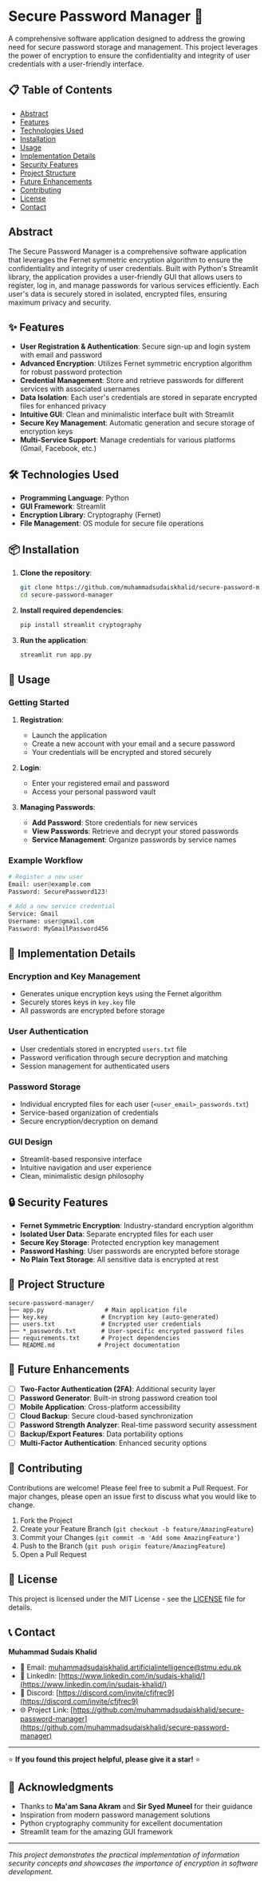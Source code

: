 # Secure Password Manager 🔐

A comprehensive software application designed to address the growing need for secure password storage and management. This project leverages the power of encryption to ensure the confidentiality and integrity of user credentials with a user-friendly interface.

## 📋 Table of Contents
- [Abstract](#abstract)
- [Features](#features)
- [Technologies Used](#technologies-used)
- [Installation](#installation)
- [Usage](#usage)
- [Implementation Details](#implementation-details)
- [Security Features](#security-features)
- [Project Structure](#project-structure)
- [Future Enhancements](#future-enhancements)
- [Contributing](#contributing)
- [License](#license)
- [Contact](#contact)

## Abstract

The Secure Password Manager is a comprehensive software application that leverages the Fernet symmetric encryption algorithm to ensure the confidentiality and integrity of user credentials. Built with Python's Streamlit library, the application provides a user-friendly GUI that allows users to register, log in, and manage passwords for various services efficiently. Each user's data is securely stored in isolated, encrypted files, ensuring maximum privacy and security.

## ✨ Features

- **User Registration & Authentication**: Secure sign-up and login system with email and password
- **Advanced Encryption**: Utilizes Fernet symmetric encryption algorithm for robust password protection
- **Credential Management**: Store and retrieve passwords for different services with associated usernames
- **Data Isolation**: Each user's credentials are stored in separate encrypted files for enhanced privacy
- **Intuitive GUI**: Clean and minimalistic interface built with Streamlit
- **Secure Key Management**: Automatic generation and secure storage of encryption keys
- **Multi-Service Support**: Manage credentials for various platforms (Gmail, Facebook, etc.)

## 🛠️ Technologies Used

- **Programming Language**: Python
- **GUI Framework**: Streamlit
- **Encryption Library**: Cryptography (Fernet)
- **File Management**: OS module for secure file operations

## 📦 Installation

1. **Clone the repository**:
   ```bash
   git clone https://github.com/muhammadsudaiskhalid/secure-password-manager.git
   cd secure-password-manager
   ```

2. **Install required dependencies**:
   ```bash
   pip install streamlit cryptography
   ```

3. **Run the application**:
   ```bash
   streamlit run app.py
   ```

## 🚀 Usage

### Getting Started

1. **Registration**: 
   - Launch the application
   - Create a new account with your email and a secure password
   - Your credentials will be encrypted and stored securely

2. **Login**:
   - Enter your registered email and password
   - Access your personal password vault

3. **Managing Passwords**:
   - **Add Password**: Store credentials for new services
   - **View Passwords**: Retrieve and decrypt your stored passwords
   - **Service Management**: Organize passwords by service names

### Example Workflow

```python
# Register a new user
Email: user@example.com
Password: SecurePassword123!

# Add a new service credential
Service: Gmail
Username: user@gmail.com  
Password: MyGmailPassword456
```

## 🔧 Implementation Details

### Encryption and Key Management
- Generates unique encryption keys using the Fernet algorithm
- Securely stores keys in `key.key` file
- All passwords are encrypted before storage

### User Authentication
- User credentials stored in encrypted `users.txt` file
- Password verification through secure decryption and matching
- Session management for authenticated users

### Password Storage
- Individual encrypted files for each user (`<user_email>_passwords.txt`)
- Service-based organization of credentials
- Secure encryption/decryption on demand

### GUI Design
- Streamlit-based responsive interface
- Intuitive navigation and user experience
- Clean, minimalistic design philosophy

## 🔒 Security Features

- **Fernet Symmetric Encryption**: Industry-standard encryption algorithm
- **Isolated User Data**: Separate encrypted files for each user
- **Secure Key Storage**: Protected encryption key management
- **Password Hashing**: User passwords are encrypted before storage
- **No Plain Text Storage**: All sensitive data is encrypted at rest

## 📁 Project Structure

```
secure-password-manager/
├── app.py                 # Main application file
├── key.key               # Encryption key (auto-generated)
├── users.txt             # Encrypted user credentials
├── *_passwords.txt       # User-specific encrypted password files
├── requirements.txt      # Project dependencies
└── README.md            # Project documentation
```

## 🚀 Future Enhancements

- [ ] **Two-Factor Authentication (2FA)**: Additional security layer
- [ ] **Password Generator**: Built-in strong password creation tool
- [ ] **Mobile Application**: Cross-platform accessibility
- [ ] **Cloud Backup**: Secure cloud-based synchronization
- [ ] **Password Strength Analyzer**: Real-time password security assessment
- [ ] **Backup/Export Features**: Data portability options
- [ ] **Multi-Factor Authentication**: Enhanced security options

## 🤝 Contributing

Contributions are welcome! Please feel free to submit a Pull Request. For major changes, please open an issue first to discuss what you would like to change.

1. Fork the Project
2. Create your Feature Branch (`git checkout -b feature/AmazingFeature`)
3. Commit your Changes (`git commit -m 'Add some AmazingFeature'`)
4. Push to the Branch (`git push origin feature/AmazingFeature`)
5. Open a Pull Request

## 📄 License

This project is licensed under the MIT License - see the [LICENSE](LICENSE) file for details.

## 📞 Contact

**Muhammad Sudais Khalid**
- 📧 Email: [muhammadsudaiskhalid.artificialintelligence@stmu.edu.pk](mailto:muhammadsudaiskhalid.artificialintelligence@stmu.edu.pk)
- 💼 LinkedIn: [https://www.linkedin.com/in/sudais-khalid/](https://www.linkedin.com/in/sudais-khalid/)
- 💬 Discord: [https://discord.com/invite/cfjfrec9](https://discord.com/invite/cfjfrec9)
- 🌐 Project Link: [https://github.com/muhammadsudaiskhalid/secure-password-manager](https://github.com/muhammadsudaiskhalid/secure-password-manager)

---

⭐ **If you found this project helpful, please give it a star!** ⭐

## 🙏 Acknowledgments

- Thanks to **Ma'am Sana Akram** and **Sir Syed Muneel** for their guidance
- Inspiration from modern password management solutions
- Python cryptography community for excellent documentation
- Streamlit team for the amazing GUI framework

---

*This project demonstrates the practical implementation of information security concepts and showcases the importance of encryption in software development.*
